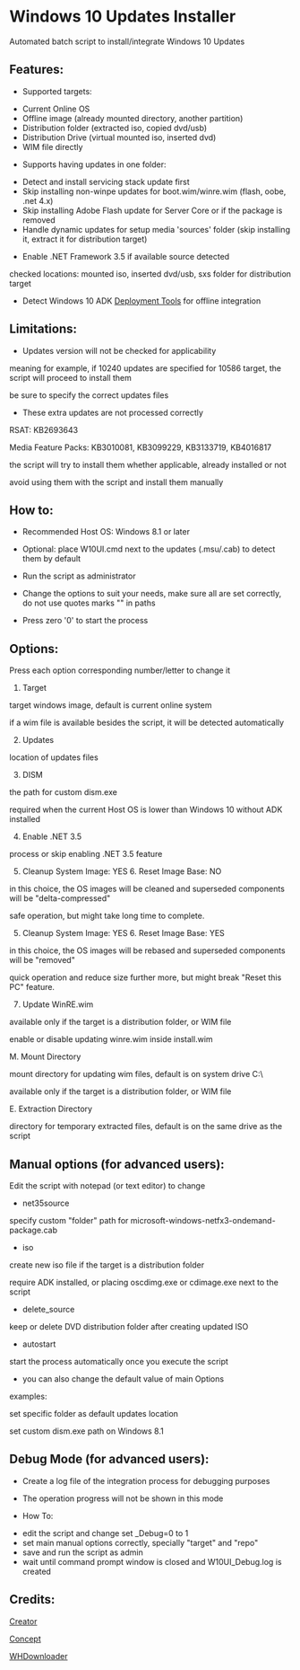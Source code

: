 # Windows 10 Updates Installer

Automated batch script to install/integrate Windows 10 Updates

## Features:

* Supported targets:
- Current Online OS
- Offline image (already mounted directory, another partition)
- Distribution folder (extracted iso, copied dvd/usb)
- Distribution Drive (virtual mounted iso, inserted dvd)
- WIM file directly

* Supports having updates in one folder:
- Detect and install servicing stack update first
- Skip installing non-winpe updates for boot.wim/winre.wim (flash, oobe, .net 4.x)
- Skip installing Adobe Flash update for Server Core or if the package is removed
- Handle dynamic updates for setup media 'sources' folder (skip installing it, extract it for distribution target)

* Enable .NET Framework 3.5 if available source detected

checked locations: mounted iso, inserted dvd/usb, sxs folder for distribution target

* Detect Windows 10 ADK [Deployment Tools](https://msdn.microsoft.com/en-us/windows/hardware/dn913721.aspx) for offline integration

## Limitations:

* Updates version will not be checked for applicability

meaning for example, if 10240 updates are specified for 10586 target, the script will proceed to install them

be sure to specify the correct updates files

* These extra updates are not processed correctly

RSAT: KB2693643

Media Feature Packs: KB3010081, KB3099229, KB3133719, KB4016817

the script will try to install them whether applicable, already installed or not

avoid using them with the script and install them manually

## How to:

* Recommended Host OS: Windows 8.1 or later

* Optional: place W10UI.cmd next to the updates (.msu/.cab) to detect them by default

* Run the script as administrator

* Change the options to suit your needs, make sure all are set correctly, do not use quotes marks "" in paths

* Press zero '0' to start the process

## Options:

Press each option corresponding number/letter to change it

1. Target

target windows image, default is current online system

if a wim file is available besides the script, it will be detected automatically

2. Updates

location of updates files

3. DISM

the path for custom dism.exe

required when the current Host OS is lower than Windows 10 without ADK installed

4. Enable .NET 3.5

process or skip enabling .NET 3.5 feature

5. Cleanup System Image: YES      6. Reset Image Base: NO

in this choice, the OS images will be cleaned and superseded components will be "delta-compressed"

safe operation, but might take long time to complete.

5. Cleanup System Image: YES      6. Reset Image Base: YES

in this choice, the OS images will be rebased and superseded components will be "removed"

quick operation and reduce size further more, but might break "Reset this PC" feature.

7. Update WinRE.wim

available only if the target is a distribution folder, or WIM file

enable or disable updating winre.wim inside install.wim

M. Mount Directory

mount directory for updating wim files, default is on system drive C:\

available only if the target is a distribution folder, or WIM file

E. Extraction Directory

directory for temporary extracted files, default is on the same drive as the script

## Manual options (for advanced users):

Edit the script with notepad (or text editor) to change

* net35source

specify custom "folder" path for microsoft-windows-netfx3-ondemand-package.cab

* iso

create new iso file if the target is a distribution folder

require ADK installed, or placing oscdimg.exe or cdimage.exe next to the script

* delete_source

keep or delete DVD distribution folder after creating updated ISO

* autostart

start the process automatically once you execute the script

* you can also change the default value of main Options

examples:

set specific folder as default updates location

set custom dism.exe path on Windows 8.1

## Debug Mode (for advanced users):

* Create a log file of the integration process for debugging purposes

* The operation progress will not be shown in this mode

* How To:
- edit the script and change set _Debug=0 to 1
- set main manual options correctly, specially "target" and "repo"
- save and run the script as admin
- wait until command prompt window is closed and W10UI_Debug.log is created

## Credits:

[Creator](https://forums.mydigitallife.net/members/abbodi1406.204274/)

[Concept](https://forums.mydigitallife.net/members/burfadel.84828/)

[WHDownloader](https://forums.mydigitallife.net/threads/44645)
